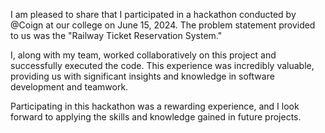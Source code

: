 I am pleased to share that I participated in a hackathon conducted by @Coign at our college on June 15, 2024. The problem statement provided to us was the "Railway Ticket Reservation System."

I, along with my team, worked collaboratively on this project and successfully executed the code. This experience was incredibly valuable, providing us with significant insights and knowledge in software development and teamwork.

Participating in this hackathon was a rewarding experience, and I look forward to applying the skills and knowledge gained in future projects.

